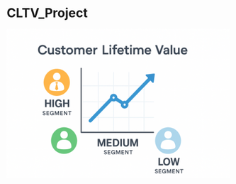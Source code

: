 # CLTV_Project
![image](https://github.com/AylinOguz/CLTV_Project/blob/main/Images/cltv.png?raw=true)
